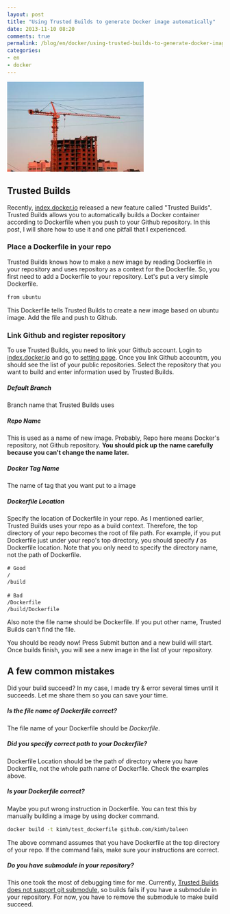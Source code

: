 ```yaml
---
layout: post
title: "Using Trusted Builds to generate Docker image automatically"
date: 2013-11-10 08:20
comments: true
permalink: /blog/en/docker/using-trusted-builds-to-generate-docker-image-automatically/
categories:
- en
- docker
---
```

![](/images/construction.png)
## Trusted Builds
Recently, [index.docker.io](http://index.docker.io/ "index.docker.io") released a new feature called "Trusted Builds".
Trusted Builds allows you to automatically builds a Docker container according to Dockerfile when you push to your Github repository.
In this post, I will share how to use it and one pitfall that I experienced.

### Place a Dockerfile in your repo
Trusted Builds knows how to make a new image by reading Dockerfile in your repository and uses repository as a context for the Dockerfile.
So, you first need to add a Dockerfile to your repository. Let's put a very simple Dockerfile.

```bash
from ubuntu
```

This Dockerfile tells Trusted Builds to create a new image based on ubuntu image. Add the file and push to Github.

### Link Github and register repository
To use Trusted Builds, you need to link your Github account. Login to [index.docker.io](http://index.docker.io/ "index.docker.io") and go to [setting page](https://index.docker.io/builds/github/select/ "").
Once you link Github accountm, you should see the list of your public repositories. Select the repository that you want to build and enter information used by Trusted Builds.

##### Default Branch
Branch name that Trusted Builds uses

##### Repo Name
This is used as a name of new image. Probably, Repo here means Docker's repository, not Github repository. __You should pick up the name carefully because you can't change the name later.__

##### Docker Tag Name
The name of tag that you want put to a image

##### Dockerfile Location
Specify the location of Dockerfile in your repo. As I mentioned earlier, Trusted Builds uses your repo as a build context. Therefore, the top directory of your repo becomes the root of file path.
For example, if you put Dockerfile just under your repo's top directory, you should specify __/__ as Dockerfile location. Note that you only need to specify the directory name, not the path of Dockerfile.

```
# Good
/
/build

# Bad
/Dockerfile
/build/Dockerfile
```

Also note the file name should be Dockerfile. If you put other name, Trusted Builds can't find the file.

You should be ready now! Press Submit button and a new build will start. Once builds finish, you will see a new image in the list of your repository.

## A few common mistakes
Did your build succeed? In my case, I made try & error several times until it succeeds. Let me share them so you can save your time.

##### Is the file name of Dockerfile correct?
The file name of your Dockerfile should be *Dockerfile*.

##### Did you specify correct path to your Dockerfile?
Dockerfile Location should be the path of directory where you have Dockerfile, not the whole path name of Dockerfile. Check the examples above.

##### Is your Dockerfile correct?
Maybe you put wrong instruction in Dockerfile. You can test this by manually building a image by using docker command.

```bash
docker build -t kimh/test_dockerfile github.com/kimh/baleen
```

The above command assumes that you have Dockerfile at the top directory of your repo. If the command fails, make sure your instructions are correct.

##### Do you have submodule in your repository?
This one took the most of debugging time for me. Currently, [Trusted Builds does not support git submodule](https://groups.google.com/forum/#!topic/docker-user/ZothnJ46Pps), so builds fails if you have a submodule in your repository.
For now, you have to remove the submodule to make build succeed.
